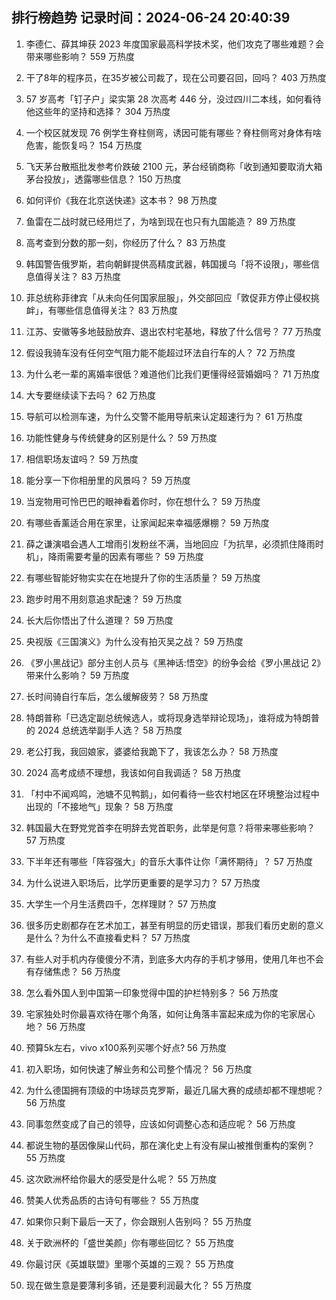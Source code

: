 
## 排行榜趋势 记录时间：2024-06-24 20:40:39
  
  1. 李德仁、薛其坤获 2023 年度国家最高科学技术奖，他们攻克了哪些难题？会带来哪些影响？ 559 万热度
    
  2. 干了8年的程序员，在35岁被公司裁了，现在公司要召回，回吗？ 403 万热度
    
  3. 57 岁高考「钉子户」梁实第 28 次高考 446 分，没过四川二本线，如何看待他这些年的坚持和选择？ 304 万热度
    
  4. 一个校区就发现 76 例学生脊柱侧弯，诱因可能有哪些？脊柱侧弯对身体有啥危害，能恢复吗？ 154 万热度
    
  5. 飞天茅台散瓶批发参考价跌破 2100 元，茅台经销商称「收到通知要取消大箱茅台投放」，透露哪些信息？ 150 万热度
    
  6. 如何评价《我在北京送快递》这本书？ 98 万热度
    
  7. 鱼雷在二战时就已经用烂了，为啥到现在也只有九国能造？ 89 万热度
    
  8. 高考查到分数的那一刻，你经历了什么？ 83 万热度
    
  9. 韩国警告俄罗斯，若向朝鲜提供高精度武器，韩国援乌「将不设限」，哪些信息值得关注？ 83 万热度
    
  10. 菲总统称菲律宾「从未向任何国家屈服」，外交部回应「敦促菲方停止侵权挑衅」，有哪些信息值得关注？ 83 万热度
    
  11. 江苏、安徽等多地鼓励放弃、退出农村宅基地，释放了什么信号？ 77 万热度
    
  12. 假设我骑车没有任何空气阻力能不能超过环法自行车的人？ 72 万热度
    
  13. 为什么老一辈的离婚率很低？难道他们比我们更懂得经营婚姻吗？ 71 万热度
    
  14. 大专要继续读下去吗？ 62 万热度
    
  15. 导航可以检测车速，为什么交警不能用导航来认定超速行为？ 61 万热度
    
  16. 功能性健身与传统健身的区别是什么？ 59 万热度
    
  17. 相信职场友谊吗？ 59 万热度
    
  18. 能分享一下你相册里的风景吗？ 59 万热度
    
  19. 当宠物用可怜巴巴的眼神看着你时，你在想什么？ 59 万热度
    
  20. 有哪些香薰适合用在家里，让家闻起来幸福感爆棚？ 59 万热度
    
  21. 薛之谦演唱会遇人工增雨引发粉丝不满，当地回应「为抗旱，必须抓住降雨时机」，降雨需要考量的因素有哪些？ 59 万热度
    
  22. 有哪些智能好物实实在在地提升了你的生活质量？ 59 万热度
    
  23. 跑步时用不用刻意追求配速？ 59 万热度
    
  24. 长大后你悟出了什么道理？ 59 万热度
    
  25. 央视版《三国演义》为什么没有拍灭吴之战？ 59 万热度
    
  26. 《罗小黑战记》部分主创人员与《黑神话:悟空》的纷争会给《罗小黑战记 2》带来什么影响？ 59 万热度
    
  27. 长时间骑自行车后，怎么缓解疲劳？ 58 万热度
    
  28. 特朗普称「已选定副总统候选人，或将现身选举辩论现场」，谁将成为特朗普的 2024 总统选举副手人选？ 58 万热度
    
  29. 老公打我，我回娘家，婆婆给我跪下了，我该怎么办？ 58 万热度
    
  30. 2024 高考成绩不理想，我该如何自我调适？ 58 万热度
    
  31. 「村中不闻鸡鸣，池塘不见鸭鹅」，如何看待一些农村地区在环境整治过程中出现的「不接地气」现象？ 58 万热度
    
  32. 韩国最大在野党党首李在明辞去党首职务，此举是何意？将带来哪些影响？ 57 万热度
    
  33. 下半年还有哪些「阵容强大」的音乐大事件让你「满怀期待」？ 57 万热度
    
  34. 为什么说进入职场后，比学历更重要的是学习力？ 57 万热度
    
  35. 大学生一个月生活费四千，怎样理财？ 57 万热度
    
  36. 很多历史剧都存在艺术加工，甚至有明显的历史错误，那我们看历史剧的意义是什么？为什么不直接看史料？ 57 万热度
    
  37. 有些人对手机内存傻傻分不清，到底多大内存的手机才够用，使用几年也不会有存储焦虑？ 56 万热度
    
  38. 怎么看外国人到中国第一印象觉得中国的护栏特别多？ 56 万热度
    
  39. 宅家独处时你最喜欢待在哪个角落，如何让角落丰富起来成为你的宅家居心地？ 56 万热度
    
  40. 预算5k左右，vivo x100系列买哪个好点? 56 万热度
    
  41. 初入职场，如何快速了解业务和公司整个情况？ 56 万热度
    
  42. 为什么德国拥有顶级的中场球员克罗斯，最近几届大赛的成绩却都不理想呢？ 56 万热度
    
  43. 同事忽然变成了自己的领导，应该如何调整心态和适应呢？ 56 万热度
    
  44. 都说生物的基因像屎山代码，那在演化史上有没有屎山被推倒重构的案例？ 55 万热度
    
  45. 这次欧洲杯给你最大的感受是什么呢？ 55 万热度
    
  46. 赞美人优秀品质的古诗句有哪些？ 55 万热度
    
  47. 如果你只剩下最后一天了，你会跟别人告别吗？ 55 万热度
    
  48. 关于欧洲杯的「盛世美颜」你有哪些回忆？ 55 万热度
    
  49. 你最讨厌《英雄联盟》里哪个英雄的三观？ 55 万热度
    
  50. 现在做生意是要薄利多销，还是要利润最大化？ 55 万热度
    